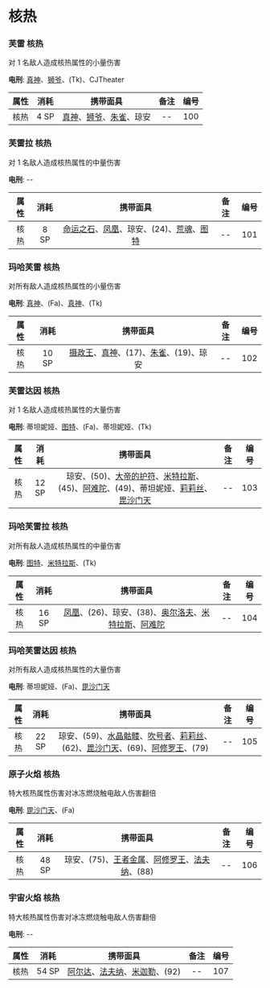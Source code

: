 # 核热

### 芙雷 核热

对 1 名敌人造成核热属性的小量伤害

**电刑**: [真神](/personas/节制#真神)、[狮爷](/personas/力量#狮爷)、(Tk)、CJTheater

| 属性 | 消耗 |                                          携带面具                                           | 备注 | 编号 |
| :--: | :--: | :-----------------------------------------------------------------------------------------: | :--: | :--: |
| 核热 | 4 SP | [真神](/personas/节制#真神)、[狮爷](/personas/力量#狮爷)、[朱雀](/personas/太阳#朱雀)、琼安 |  --  | 100  |

### 芙雷拉 核热

对 1 名敌人造成核热属性的中量伤害

**电刑**: --

| 属性 | 消耗 |                                                                携带面具                                                                | 备注 | 编号 |
| :--: | :--: | :------------------------------------------------------------------------------------------------------------------------------------: | :--: | :--: |
| 核热 | 8 SP | [命运之石](/personas/命运#命运之石)、[凤凰](/personas/信念#凤凰)、琼安、(24)、[荒魂](/personas/战车#荒魂)、[图特](/personas/皇帝#图特) |  --  | 101  |

### 玛哈芙雷 核热

对所有敌人造成核热属性的小量伤害

**电刑**: [真神](/personas/节制#真神)、(Fa)、[真神](/personas/节制#真神)、(Tk)

| 属性 | 消耗  |                                                  携带面具                                                   | 备注 | 编号 |
| :--: | :---: | :---------------------------------------------------------------------------------------------------------: | :--: | :--: |
| 核热 | 10 SP | [摄政王](/personas/皇帝#摄政王)、[真神](/personas/节制#真神)、(17)、[朱雀](/personas/太阳#朱雀)、(19)、琼安 |  --  | 102  |

### 芙雷达因 核热

对 1 名敌人造成核热属性的大量伤害

**电刑**: 蒂坦妮娅、[图特](/personas/皇帝#图特)、(Fa)、蒂坦妮娅、(Tk)

| 属性 | 消耗  |                                                                                                        携带面具                                                                                                         | 备注 | 编号 |
| :--: | :---: | :---------------------------------------------------------------------------------------------------------------------------------------------------------------------------------------------------------------------: | :--: | :--: |
| 核热 | 12 SP | 琼安、(50)、[大帝的护符](/personas/倒悬者#大帝的护符)、[米特拉斯](/personas/太阳#米特拉斯)、(45)、[阿难陀](/personas/顾问官#阿难陀)、(49)、蒂坦妮娅、[莉莉丝](/personas/月#莉莉丝)、[毘沙门天](/personas/教皇#毘沙门天) |  --  | 103  |

### 玛哈芙雷拉 核热

对所有敌人造成核热属性的中量伤害

**电刑**: [图特](/personas/皇帝#图特)、[米特拉斯](/personas/太阳#米特拉斯)、(Tk)

| 属性 | 消耗  |                                                                          携带面具                                                                          | 备注 | 编号 |
| :--: | :---: | :--------------------------------------------------------------------------------------------------------------------------------------------------------: | :--: | :--: |
| 核热 | 16 SP | [凤凰](/personas/信念#凤凰)、(26)、琼安、(38)、[奥尔洛夫](/personas/力量#奥尔洛夫)、[米特拉斯](/personas/太阳#米特拉斯)、[阿难陀](/personas/顾问官#阿难陀) |  --  | 104  |

### 玛哈芙雷达因 核热

对所有敌人造成核热属性的大量伤害

**电刑**: 蒂坦妮娅、(Fa)、[毘沙门天](/personas/教皇#毘沙门天)

| 属性 | 消耗  |                                                                                                  携带面具                                                                                                   | 备注 | 编号 |
| :--: | :---: | :---------------------------------------------------------------------------------------------------------------------------------------------------------------------------------------------------------: | :--: | :--: |
| 核热 | 22 SP | 琼安、(59)、[水晶骷髅](/personas/愚者#水晶骷髅)、[吹号者](/personas/审判#吹号者)、[莉莉丝](/personas/月#莉莉丝)、(62)、[毘沙门天](/personas/教皇#毘沙门天)、(69)、[阿修罗王](/personas/太阳#阿修罗王)、(79) |  --  | 105  |

### 原子火焰 核热

特大核热属性伤害对冰冻燃烧触电敌人伤害翻倍

**电刑**: [毘沙门天](/personas/教皇#毘沙门天)、(Fa)

| 属性 | 消耗  |                                                          携带面具                                                           | 备注 | 编号 |
| :--: | :---: | :-------------------------------------------------------------------------------------------------------------------------: | :--: | :--: |
| 核热 | 48 SP | 琼安、(75)、[王者金属](/personas/信念#王者金属)、[阿修罗王](/personas/太阳#阿修罗王)、[法夫纳](/personas/隐者#法夫纳)、(88) |  --  | 106  |

### 宇宙火焰 核热

特大核热属性伤害对冰冻燃烧触电敌人伤害翻倍

**电刑**: --

| 属性 | 消耗  |                                                携带面具                                                 | 备注 | 编号 |
| :--: | :---: | :-----------------------------------------------------------------------------------------------------: | :--: | :--: |
| 核热 | 54 SP | [阿尔达](/personas/节制#阿尔达)、[法夫纳](/personas/隐者#法夫纳)、[米迦勒](/personas/审判#米迦勒)、(92) |  --  | 107  |
